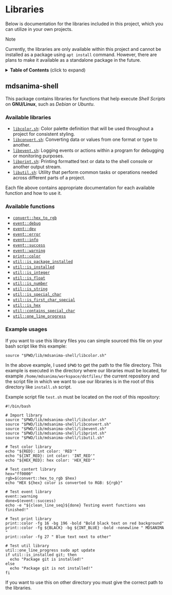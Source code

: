 # Libraries

Below is documentation for the libraries included in this project, which you can utilize in your own projects.

> [!NOTE]
> Currently, the libraries are only available within this project and cannot be installed as a package using `apt install` command.
> However, there are plans to make it available as a standalone package in the future.

<details>
<summary><strong>Table of Contents</strong> (click to expand)</summary>

- [Libraries](#libraries)
  - [mdsanima-shell](#mdsanima-shell)
    - [Available libraries](#available-libraries)
    - [Available functions](#available-functions)
    - [Example usages](#example-usages)

</details>

## mdsanima-shell

This package contains libraries for functions that help execute _Shell Scripts_ on **GNU/Linux**, such as _Debian_ or _Ubuntu_.

### Available libraries

- [`libcolor.sh`](./mdsanima-shell/libcolor.sh): Color palette definition that will be used throughout a project for consistent styling.
- [`libconvert.sh`](./mdsanima-shell/libconvert.sh): Converting data or values from one format or type to another.
- [`libevent.sh`](./mdsanima-shell/libevent.sh): Logging events or actions within a program for debugging or monitoring purposes.
- [`libprint.sh`](./mdsanima-shell/libprint.sh): Printing formatted text or data to the shell console or another output stream.
- [`libutil.sh`](./mdsanima-shell/libutil.sh): Utility that perform common tasks or operations needed across different parts of a project.

Each file above contains appropriate documentation for each available function and how to use it.

### Available functions

- [`convert::hex_to_rgb`](./mdsanima-shell/libconert.sh#L18)
- [`event::debug`](./mdsanima-shell/libevent.sh#L7)
- [`event::dev`](./mdsanima-shell/libevent.sh#L11)
- [`event::error`](./mdsanima-shell/libevent.sh#L15)
- [`event::info`](./mdsanima-shell/libevent.sh#L19)
- [`event::success`](./mdsanima-shell/libevent.sh#L23)
- [`event::warning`](./mdsanima-shell/libevent.sh#L27)
- [`print::color`](./mdsanima-shell/libprint.sh#L25)
- [`util::is_package_installed`](./mdsanima-shell/libutil.sh#L8)
- [`util::is_installed`](./mdsanima-shell/libutil.sh#L20)
- [`util::is_integer`](./mdsanima-shell/libutil.sh#L25)
- [`util::is_float`](./mdsanima-shell/libutil.sh#L36)
- [`util::is_number`](./mdsanima-shell/libutil.sh#L47)
- [`util::is_string`](./mdsanima-shell/libutil.sh#L58)
- [`util::is_special_char`](./mdsanima-shell/libutil.sh#L69)
- [`util::is_first_char_special`](./mdsanima-shell/libutil.sh#L81)
- [`util::is_hex`](./mdsanima-shell/libutil.sh#L93)
- [`util::contains_special_char`](./mdsanima-shell/libutil.sh#L105)
- [`util::one_line_progress`](./mdsanima-shell/libutil.sh#L116)

### Example usages

If you want to use this library files you can simple sourced this file on your bash script like this example:

```shell
source "$PWD/lib/mdsanima-shell/libcolor.sh"
```

In the above example, I used `$PWD` to get the path to the file directory. This example is executed in the directory where our libraries must be located, for example `/home/mdsanima/workspace/dotfiles/` the current repository and the script file in which we want to use our libraries is in the root of this directory like `install.sh` script.

Example script file `test.sh` must be located on the root of this repository:

```shell
#!/bin/bash

# Import library
source "$PWD/lib/mdsanima-shell/libcolor.sh"
source "$PWD/lib/mdsanima-shell/libconvert.sh"
source "$PWD/lib/mdsanima-shell/libevent.sh"
source "$PWD/lib/mdsanima-shell/libprint.sh"
source "$PWD/lib/mdsanima-shell/libutil.sh"

# Test color library
echo "${RED}: int color: 'RED'"
echo "${INT_RED}: int color: 'INT_RED'"
echo "${HEX_RED}: hex color: 'HEX_RED'"

# Test contert library
hex="ff0000"
rgb=$(convert::hex_to_rgb $hex)
echo "HEX ${hex} color is converted to RGB: ${rgb}"

# Test event library
event::warning
done=$(event::success)
echo -e "${clean_line_seq}${done} Testing event functions was finished!"

# Test print library
print::color -fg 16 -bg 196 -bold "Bold black text on red background"
print::color -fg ${BLACK} -bg ${INT_BLUE} -bold -nonewline " MDSANIMA "
print::color -fg 27 " Blue text next to other"

# Test util library
util::one_line_progress sudo apt update
if util::is_installed git; then
  echo "Package git is installed!"
else
  echo "Package git is not installed!"
fi
```

If you want to use this on other directory you must give the correct path to the libraries.
